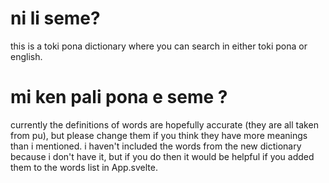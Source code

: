 # ni li seme?

this is a toki pona dictionary where you can search in either toki pona or english.

# mi ken pali pona e seme ?

currently the definitions of words are hopefully accurate (they are all taken from pu), but please change them if you think they have more meanings than i mentioned. i haven't included the words from the new dictionary because i don't have it, but if you do then it would be helpful if you added them to the words list in App.svelte.
